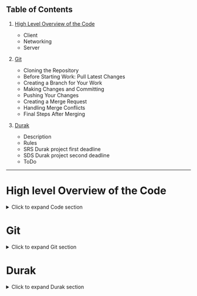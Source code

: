 ## Table of Contents

1. [High Level Overview of the Code](#high-level-overview-of-the-code)
   - Client
   - Networking
   - Server

2. [Git](#git)
   - Cloning the Repository
   - Before Starting Work: Pull Latest Changes
   - Creating a Branch for Your Work
   - Making Changes and Committing
   - Pushing Your Changes
   - Creating a Merge Request
   - Handling Merge Conflicts
   - Final Steps After Merging
3. [Durak](#durak)
   - Description
   - Rules
   - SRS Durak project first deadline
   - SDS Durak project second deadline
   - ToDo

---

# High level Overview of the Code
<details> <summary>Click to expand Code section</summary>

## Client
<details> <summary>Click to expand Client section</summary>
Text as found in Client/main.cpp.
Here is a rough overview over the high level functions in the DurakClient.

The DurakClient Code is made up of 3 main components.

1. The Node Framework
   (drawable.cpp)

2. The Global Game State including any child Nodes
   (gloabl_state.cpp, game_node.cpp toplevel_nodes.cpp) 

3. OpenGl this includes the Window and any actual rendering
   (opengl.cpp)

The Node Framework Provides a way to stucture anything displayed on screen
in a hierachy of nodes. Any updates in the Window size propagate trough the node tree.
The size of each Node in the tree is only calculated when the window size changes.
This Extends of the Node is used to handle drawing and mouse events like hover/click.
This makes everything scale dynamically.
(more detail in drawable.hpp)

The Global Game State handles all parts that have something to do with Durak Game Logic.
It handles and displays any updates from the server and provides things like a login and
game screen.
(more detail in global_state.hpp)

OpenGL is the graphics library used to render everything efficiently. To create a Window
glfw is used. opengl.cpp provided a way to render primitive things like Text, Images and Rectangles
to the screen each frame
(more detail in opengl.hpp)

</details>


## Networking
<details> <summary>Click to expand Networking section</summary>
Text as found in Networking/include/Networking/network.hpp.

### network_client.cpp, network_server.cpp
The networking cpps are responsible for providing all network interactions.
Each client opens 2 connections, one for receiving and one for sending. 
The messages are received on separate threads. Each receive thread adds 
any messages to a message queue. The newest message in the message queue
can be fetched by calling receive message.
The server version of receive Message blocks until a new message arrives.
The client version returns null if nothing is received to not block
rendering frames which happens on the same thread.

### message.cpp
All messages that are sent are of the abstact class Message.
The message class is responsible for serializing and deserializing any messages
The different Message types are derived from Message and have to implement
a "to"- and "from json" function
More details about the message types are in message.hpp, message.cpp.

</details>


## Server 
<details> <summary>Click to expand Server section</summary>
The Server is divided into four main Classes:
1. Server (Server/src/server.cpp) & MessageHandler (Server/src/msg_handler.cpp)
2. Game (Server/src/game.cpp)
3. Battle (Server/src/battle.cpp)
4. Card Manager (Server/src/card_manager.cpp)

### Server Class
The Server class is kept rather simple. It consists of a main loop to receive all incoming messages from the clients.
To simplify things we created a seperate function to handle all messages. So the server simply receives an incoming message and calls handleMessage(). Inside the message handler most of the high level server logic is implemented. It's basically just a big switch statement, that differentiates between the messages coming from the client and either passes them on accordingly to Game or directly handles them (connect events, name setting etc).

### Game Class
The Game class is constructed when all clients are ready and a new game is created. Inside the constructor of Game, the first Battle is set up and called (assigning first attacker, defining trump etc). Between individual Battles, Game will store information like Player Roles (Attacker, Defender, Co-Attacker, Idle, Finished) and will create new Battles after the last one has started. The functions probably used the most are handlePlayerCardEvent() and handlePlayerActionEvent(), which deconstruct and pass on card moves and button presses respectively, coming from the Client -> Server -> MessageHandler to Battle. It also checks if the game is over and will then return to Server.

### Battle Class
This class handles the bulk of the game logic. All messages that have to do with playing a card or pressing a button are evaluated here. To simplify stuff we have different BattlePhases and BattleTypes. BattlePhases aim to further divide a battle to provide modular code sections. For example if the defender has a card left to beat, the current BattlePhase is OPEN. We also need to differentiate between BattleTypes; First, Normal and Endgame where Endgame is when only two players remain and a move could end the game. The most general functions aim to differentiate what kind of Action or Move has to be handled and then call the according functions to make the move/action.

### Card Manager
This class handles all stuff related to cards. This includes Player Hands, the middle of the playing field (Battlefield), drawing cards and sending out card updates to the clients. It is a member of Game as we need only one deck per game.

</details>

</details>

# Git
<details> <summary>Click to expand Git section</summary>

To ensure smooth collaboration and avoid any repository mishaps, here's a clear Git workflow guide for our Durak project. Everyone works on their local machine, and we will use branches to isolate changes and avoid conflicts.

#### 1. **Cloning the Repository**

When you first start working on the project, you need to clone the repository to your local machine.

```bash
git clone https://gitlab.ethz.ch/durak/durak.git
cd durak
```

This will create a local copy of the repository. Make sure you navigate into the repository folder to start working.

---

#### 2. **Before Starting Work: Pull Latest Changes**

Before you start working each time, always pull the latest changes from the remote repository. This ensures your local copy is up to date with any changes made by others.

```bash
git pull origin main
```
This will fetch and merge any new changes into your local `main` branch.

---
> **Note:** While you can just use `git pull`, it defaults to pulling from the current branch's configured remote (usually `origin/main`). However, explicitly specifying `origin main` ensures you're pulling from the correct remote (`origin`) and branch (`main`). This is especially important when working with multiple remotes or branches, as it avoids accidental pulls from the wrong location.


---

#### 3. **Creating a Branch for Your Work**

Never work directly on the `main` branch. Instead, create a new branch for each feature or fix you're working on. This isolates your work from others.

```bash
git checkout -b feature/your-feature-name
```

Replace `your-feature-name` with a meaningful name related to your task, like `game-ui` or `bugfix-trump-rules`.

---

#### 4. **Making Changes and Committing**

Now, you're ready to make changes to the code. Once you're happy with your changes, stage the files and commit them.

1. Stage the files you've changed:

```bash
git add .
```

2. Commit your changes with a descriptive message:

```bash
git commit -m "Add new feature for card dealing logic"
```

Make sure your commit message is clear about what the changes are.

---

#### 5. **Pushing Your Changes**

After committing your changes, you need to push your branch to the remote repository.

```bash
git push origin feature/your-feature-name
```

This will upload your branch to the remote repository, making it available for others to review.

---
> **Note:** `origin` refers to the default name of the remote repository where your code is stored. It points to the repository URL you cloned from. We use `origin` to specify that we want to push or pull changes to/from this specific remote repository. It's important because it ensures you're working with the correct remote repository.
---



#### 6. **Creating a Merge Request**

Once your feature or fix is complete, create a Merge Request (MR) on GitLab to merge your branch into the `main` branch.

1. Go to the GitLab repository page.
2. Navigate to "Merge Requests."
3. Select "New Merge Request" and choose your feature branch as the source and `main` as the target.
4. Fill out the description and submit the MR.

Someone from the team will review your changes before they are merged into `main`.

---

#### 7. **Handling Merge Conflicts**

If there are merge conflicts when merging your branch into `main`, Git will prompt you to resolve them. You can see which files have conflicts with:

```bash
git status
```

After resolving the conflicts in the indicated files:

1. Stage the resolved files:
```bash
git add <filename>
```

2. Continue the merge process:

```bash
git commit
```
Finally, push the changes again:
```bash
git push origin feature/your-feature-name
```
---

#### 8. **Final Steps After Merging**

Once your changes are merged into the `main` branch, don't forget to update your local `main` branch to keep it in sync.

```bash
git checkout main git pull origin main
```

You can then delete your feature branch both locally and on the remote repository if you don't need it anymore.

- Delete the branch locally:

```bash
git branch -d feature/your-feature-name
```

- Delete the branch remotely:

```bash
git push origin --delete feature/your-feature-name
```
---

By following this workflow, we can collaborate effectively without running into issues like merge conflicts or overwriting each other's work.

</details>


# Durak
<details> <summary>Click to expand Durak section</summary>

## Description
Implementation of the game Durak in the curriculum of Software Engineering.
The rules might differ to the ones on [wikipedia](https://en.wikipedia.org/wiki/Durak).

## Rules 

<details> <summary>Click to expand Rules section</summary>

- **There is no winner, only one loser, the durak**
- You can only beat a card with another card of the same sign or trump.
- A trump card of any rank beats any non-trump card
- The ranking of the cards is as follows (ascending) **'2, 3, 4, 5, 6, 7, 8, 9, 10, J, Q, K, A.'**
- The game is counter-clockwise
- A battle is one turn
- An attack is a card that has been laid for the next player to defend
- A battle can consit of 6 small attacks (6 cards that are laid on the field).
- Only the cards that are already on the battle field can be added as attacks (the numbers must match).

##### Edge cases 
- The very first battle can only be a maximum of 5 attacks.
- The very first card cannot be passed on.
- 
</details>

## SRS Durak project first deadline 11.10

_link for the word document_: [word document](https://ethz-my.sharepoint.com/:w:/r/personal/dpoluyanov_ethz_ch/Documents/srs_durak.docx?d=w9ebff62a57a04528947512cd6dfb8ffc&csf=1&web=1&e=wYfiOv)

## SDS Durak project second deadline 25.10
_link for the word document_: [word document](https://ethz-my.sharepoint.com/:w:/r/personal/dpoluyanov_ethz_ch/Documents/sds_durak.docx?d=wee70dd9c8b994d2da4935af7b89b8c00&csf=1&web=1&e=7NLF7t)

_link for the instructions_: [Software Design](https://lec.inf.ethz.ch/se/2024_AS/project/book/phase2.html)

**_Hint:_** check out the lecture document for theory, especially the slides for Modeling and Specification: [lecture page](https://lec.inf.ethz.ch/se/2024_AS/)



## Server team
- Noah, Danil, Thomas

## Client team
- Vito, Eric

## Email team 
- Thomas

